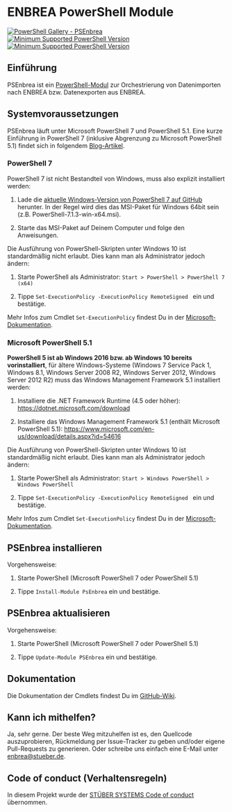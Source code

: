 # ENBREA PowerShell Module

[![PowerShell Gallery - PSEnbrea](https://img.shields.io/badge/PowerShell%20Gallery-PsEnbrea-blue.svg)](https://www.powershellgallery.com/packages/PsEnbrea)
[![Minimum Supported PowerShell Version](https://img.shields.io/badge/PowerShell-7-blue.svg)](https://github.com/stuebersystems/psenbrea)
[![Minimum Supported PowerShell Version](https://img.shields.io/badge/PowerShell-5.1-blue.svg)](https://github.com/stuebersystems/psenbrea)

## Einführung

PSEnbrea ist ein [PowerShell-Modul](https://www.powershellgallery.com/packages/PsEnbrea) zur Orchestrierung von Datenimporten nach ENBREA bzw. Datenexporten aus ENBREA. 

## Systemvoraussetzungen

PSEnbrea läuft unter Microsoft PowerShell 7 und PowerShell 5.1. Eine kurze Einführung in PowerShell 7 (inklusive Abgrenzung zu Microsoft PowerShell 5.1) findet sich in folgendem [Blog-Artikel](https://blog.stueber.de/posts/powershell7-unter-windows-10/).

### PowerShell 7

PowerShell 7 ist nicht Bestandteil von Windows, muss also explizit installiert werden:

1. Lade die [aktuelle Windows-Version von PowerShell 7 auf GitHub](https://github.com/PowerShell/PowerShell/releases/latest) herunter. In der Regel wird dies das MSI-Paket für Windows 64bit sein (z.B. PowerShell-7.1.3-win-x64.msi).

2. Starte das MSI-Paket auf Deinem Computer und folge den Anweisungen.

Die Ausführung von PowerShell-Skripten unter Windows 10 ist standardmäßig nicht erlaubt. Dies kann man als Administrator jedoch ändern:

1. Starte PowerShell als Administrator: `Start > PowerShell > PowerShell 7 (x64)`

2. Tippe `Set-ExecutionPolicy -ExecutionPolicy RemoteSigned ` ein und bestätige.

Mehr Infos zum Cmdlet `Set-ExecutionPolicy` findest Du in der [Microsoft-Dokumentation](https://docs.microsoft.com/en-us/powershell/module/microsoft.powershell.security/set-executionpolicy?view=powershell-6).

### Microsoft PowerShell 5.1

**PowerShell 5 ist ab Windows 2016 bzw. ab Windows 10 bereits vorinstalliert**, für ältere Windows-Systeme (Windows 7 Service Pack 1, Windows 8.1, Windows Server 2008 R2, Windows Server 2012, Windows Server 2012 R2) muss das Windows Management Framework 5.1 installiert werden:

1. Installiere die .NET Framework Runtime (4.5 oder höher): https://dotnet.microsoft.com/download

2. Installiere das Windows Management Framework 5.1 (enthält Microsoft PowerShell 5.1): https://www.microsoft.com/en-us/download/details.aspx?id=54616

Die Ausführung von PowerShell-Skripten unter Windows 10 ist standardmäßig nicht erlaubt. Dies kann man als Administrator jedoch ändern:

1. Starte PowerShell als Administrator: `Start > Windows PowerShell > Windows PowerShell`

2. Tippe `Set-ExecutionPolicy -ExecutionPolicy RemoteSigned ` ein und bestätige.

Mehr Infos zum Cmdlet `Set-ExecutionPolicy` findest Du in der [Microsoft-Dokumentation](https://docs.microsoft.com/en-us/powershell/module/microsoft.powershell.security/set-executionpolicy?view=powershell-5.1).

## PSEnbrea installieren

Vorgehensweise:

1. Starte PowerShell (Microsoft PowerShell 7 oder PowerShell 5.1)

2. Tippe `Install-Module PsEnbrea` ein und bestätige.

## PSEnbrea aktualisieren

Vorgehensweise:

1. Starte PowerShell (Microsoft PowerShell 7 oder PowerShell 5.1)

2. Tippe `Update-Module PSEnbrea` ein und bestätige.

## Dokumentation

Die Dokumentation der Cmdlets findest Du im [GitHub-Wiki](https://github.com/stuebersystems/psenbrea/wiki).

## Kann ich mithelfen?

Ja, sehr gerne. Der beste Weg mitzuhelfen ist es, den Quellcode auszuprobieren, Rückmeldung per Issue-Tracker zu geben und/oder eigene Pull-Requests zu generieren. Oder schreibe uns einfach eine E-Mail unter enbrea@stueber.de.

## Code of conduct (Verhaltensregeln)

In diesem Projekt wurde der [STÜBER SYSTEMS Code of conduct](https://www.stueber.de/code-of-conduct.php) übernommen.
